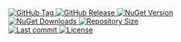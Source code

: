 <a href="https://github.com/TJC-Tools/TJC.Collection.Console/tags">
  <img alt="GitHub Tag" src="https://img.shields.io/github/v/tag/TJC-Tools/TJC.Collection.Console?style=for-the-badge&logo=tag&logoColor=white&labelColor=24292f&color=blue" />
</a>

<a href="https://github.com/TJC-Tools/TJC.Collection.Console/releases/latest">
  <img alt="GitHub Release" src="https://img.shields.io/github/v/release/TJC-Tools/TJC.Collection.Console?style=for-the-badge&logo=starship&logoColor=D9E0EE&labelColor=302D41&&color=green&include_prerelease&sort=semver" />
</a>

<a href="https://www.nuget.org/packages/TJC.Collection.Console">
  <img alt="NuGet Version" src="https://img.shields.io/nuget/v/TJC.Collection.Console?style=for-the-badge&logo=nuget&logoColor=white&labelColor=004880&color=blue" />
</a>

<br/>

<a href="https://www.nuget.org/packages/TJC.Collection.Console">
  <img alt="NuGet Downloads" src="https://img.shields.io/nuget/dt/TJC.Collection.Console?style=for-the-badge&logo=nuget&logoColor=white&labelColor=004880&color=yellow" />
</a>

<a href="https://github.com/TJC-Tools/TJC.Collection.Console">
  <img alt="Repository Size" src="https://img.shields.io/github/repo-size/TJC-Tools/TJC.Collection.Console?style=for-the-badge&logo=files&logoColor=white&labelColor=24292f&color=orange" />
</a>

<br/>

<a href="https://github.com/TJC-Tools/TJC.Collection.Console">
  <img alt="Last commit" src="https://img.shields.io/github/last-commit/TJC-Tools/TJC.Collection.Console?style=for-the-badge&logo=git&logoColor=D9E0EE&labelColor=302D41&color=mediumpurple"/>
</a>

<a href="LICENSE">
  <img alt="License" src="https://img.shields.io/github/license/TJC-Tools/TJC.Collection.Console.svg?style=for-the-badge&logo=balance-scale&logoColor=white&labelColor=333333&color=blueviolet" />
</a>
